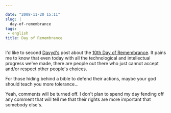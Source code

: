 ```yaml
---

date: "2008-11-20 15:11"
slug: |
  day-of-remembrance
tags:
 - english
title: Day of Remembrance
---
```


I'd like to second [Davyd's](http://davyd.livejournal.com/264221.html)
post about the [10th Day of
Remembrance](http://www.transgenderdor.org/). It pains me to know that
even today with all the technological and intellectual progress we've
made, there are people out there who just cannot accept and/or respect
other people's choices.

For those hiding behind a bible to defend their actions, maybe your god
should teach you more tolerance...

Yeah, comments will be turned off. I don't plan to spend my day fending
off any comment that will tell me that their rights are more important
that somebody else's.
